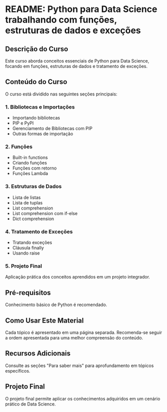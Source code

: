 # README: Python para Data Science trabalhando com funções, estruturas de dados e exceções

## Descrição do Curso

Este curso aborda conceitos essenciais de Python para Data Science, focando em funções, estruturas de dados e tratamento de exceções.

## Conteúdo do Curso

O curso está dividido nas seguintes seções principais:

### 1. Bibliotecas e Importações

- Importando bibliotecas
- PIP e PyPI
- Gerenciamento de Bibliotecas com PIP
- Outras formas de importação

### 2. Funções

- Built-in functions
- Criando funções
- Funções com retorno
- Funções Lambda

### 3. Estruturas de Dados

- Lista de listas
- Lista de tuplas
- List comprehension
- List comprehension com if-else
- Dict comprehension

### 4. Tratamento de Exceções

- Tratando exceções
- Cláusula finally
- Usando raise

### 5. Projeto Final

Aplicação prática dos conceitos aprendidos em um projeto integrador.

## Pré-requisitos

Conhecimento básico de Python é recomendado.

## Como Usar Este Material

Cada tópico é apresentado em uma página separada. Recomenda-se seguir a ordem apresentada para uma melhor compreensão do conteúdo.

## Recursos Adicionais

Consulte as seções "Para saber mais" para aprofundamento em tópicos específicos.

## Projeto Final

O projeto final permite aplicar os conhecimentos adquiridos em um cenário prático de Data Science.
